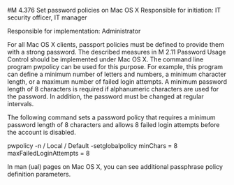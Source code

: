 #M 4.376 Set password policies on Mac OS X
Responsible for initiation: IT security officer, IT manager

Responsible for implementation: Administrator

For all Mac OS X clients, passport policies must be defined to provide them with a strong password. The described measures in M 2.11 Password Usage Control should be implemented under Mac OS X. The command line program pwpolicy can be used for this purpose. For example, this program can define a minimum number of letters and numbers, a minimum character length, or a maximum number of failed login attempts. A minimum password length of 8 characters is required if alphanumeric characters are used for the password. In addition, the password must be changed at regular intervals.

The following command sets a password policy that requires a minimum password length of 8 characters and allows 8 failed login attempts before the account is disabled.

pwpolicy -n / Local / Default -setglobalpolicy minChars = 8 maxFailedLoginAttempts = 8

In man (ual) pages on Mac OS X, you can see additional passphrase policy definition parameters.




